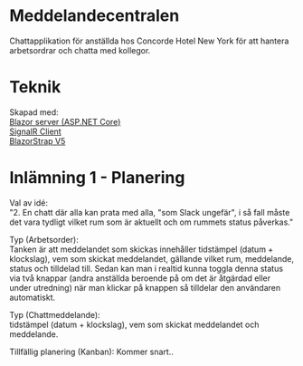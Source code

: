 # Meddelandecentralen
Chattapplikation för anställda hos Concorde Hotel New York för att hantera arbetsordrar och chatta med kollegor. 
# Teknik
Skapad med:  
[Blazor server (ASP.NET Core)](https://learn.microsoft.com/en-us/aspnet/core/blazor/?view=aspnetcore-6.0)  
[SignalR Client](https://www.nuget.org/packages/Microsoft.AspNetCore.SignalR.Client)  
[BlazorStrap V5](https://blazorstrap.io/V5/)  
# Inlämning 1 - Planering  
Val av idé:  
"2. En chatt där alla kan prata med alla, "som Slack ungefär", i så fall måste det vara tydligt vilket rum som är aktuellt och om rummets status påverkas."  

Typ (Arbetsorder):  
Tanken är att meddelandet som skickas innehåller tidstämpel (datum + klockslag), vem som skickat meddelandet, gällande vilket rum, meddelande, status och tilldelad till. Sedan kan man i realtid kunna toggla denna status via två knappar (andra anställda beroende på om det är åtgärdad eller under utredning) när man klickar på knappen så tilldelar den användaren automatiskt.

Typ (Chattmeddelande):  
tidstämpel (datum + klockslag), vem som skickat meddelandet och meddelande.

Tillfällig planering (Kanban):
Kommer snart..
